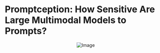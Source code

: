 # Promptception: How Sensitive Are Large Multimodal Models to Prompts?

<p align="center">
    <img src="https://i.imgur.com/waxVImv.png" alt="Image">
</p>


